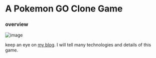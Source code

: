 # A Pokemon GO Clone Game

### overview

![image](http://www.setsuodu.com/images/github/pokemon_readme_01.jpg)

keep an eye on [my blog](http://blog.csdn.net/mseol/article/details/53463981). I will tell many technologies and details of this game.
